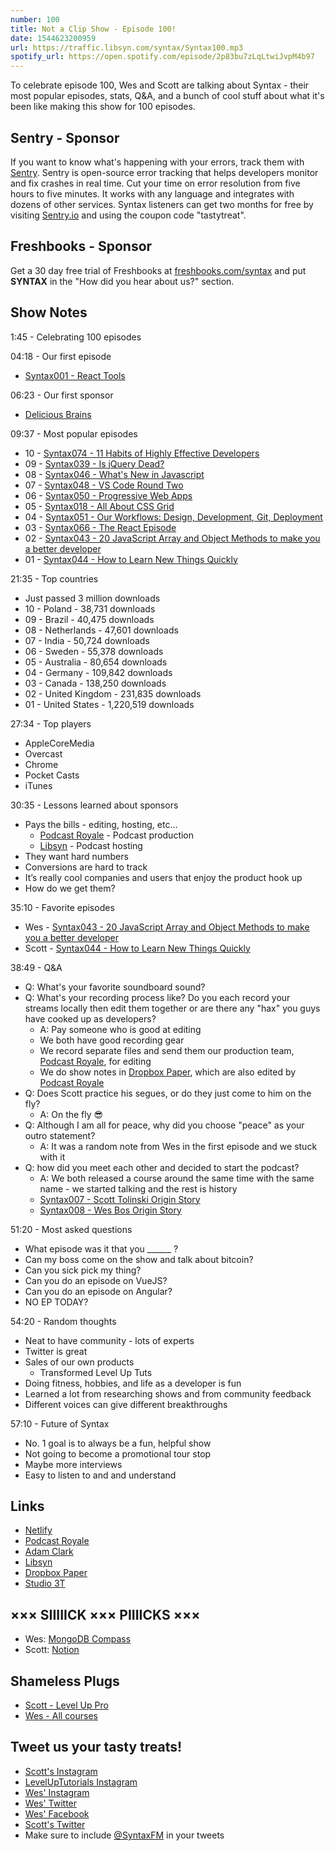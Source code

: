 ```yaml
---
number: 100
title: Not a Clip Show - Episode 100! 
date: 1544623200959
url: https://traffic.libsyn.com/syntax/Syntax100.mp3
spotify_url: https://open.spotify.com/episode/2p83bu7zLqLtwiJvpM4b97
---
```


To celebrate episode 100, Wes and Scott are talking about Syntax - their most popular episodes, stats, Q&A, and a bunch of cool stuff about what it's been like making this show for 100 episodes.  

## Sentry - Sponsor

If you want to know what's happening with your errors, track them with [Sentry](https://sentry.io/). Sentry is open-source error tracking that helps developers monitor and fix crashes in real time. Cut your time on error resolution from five hours to five minutes. It works with any language and integrates with dozens of other services. Syntax listeners can get two months for free by visiting [Sentry.io](https://sentry.io/) and using the coupon code "tastytreat".

## Freshbooks - Sponsor

Get a 30 day free trial of Freshbooks at [freshbooks.com/syntax](https://freshbooks.com/syntax) and put **SYNTAX** in the "How did you hear about us?" section.

## Show Notes

1:45 - Celebrating 100 episodes

04:18 - Our first episode 

* [Syntax001 - React Tools](https://syntax.fm/show/001/react-tools)

06:23 - Our first sponsor 

* [Delicious Brains](https://deliciousbrains.com/)

09:37 - Most popular episodes

* 10 - [Syntax074 - 11 Habits of Highly Effective Developers](https://syntax.fm/show/074/11-habits-of-highly-effective-developers)
* 09 - [Syntax039 - Is jQuery Dead?](https://syntax.fm/show/039/is-jquery-dead)
* 08 - [Syntax046 - What's New in Javascript](https://syntax.fm/show/046/what-s-new-in-javascript)
* 07 - [Syntax048 - VS Code Round Two](https://syntax.fm/show/048/vs-code-round-two)
* 06 - [Syntax050 - Progressive Web Apps](https://syntax.fm/show/050/progressive-web-apps)
* 05 - [Syntax018 - All About CSS Grid](https://syntax.fm/show/018/all-about-css-grid)
* 04 - [Syntax051 - Our Workflows: Design, Development, Git, Deployment](https://syntax.fm/show/051/our-workflows-design-development-git-and-deployment)
* 03 - [Syntax066 - The React Episode](https://syntax.fm/show/066/the-react-episode)
* 02 - [Syntax043 - 20 JavaScript Array and Object Methods to make you a better developer](https://syntax.fm/show/043/20-javascript-array-and-object-methods-to-make-you-a-better-developer)
* 01 - [Syntax044 - How to Learn New Things Quickly](https://syntax.fm/show/044/how-to-learn-new-things-quickly)

21:35 - Top countries

* Just passed 3 million downloads
* 10 - Poland - 38,731 downloads
* 09 - Brazil - 40,475 downloads
* 08 - Netherlands - 47,601 downloads
* 07 - India - 50,724 downloads
* 06 - Sweden - 55,378 downloads
* 05 - Australia - 80,654 downloads
* 04 - Germany - 109,842 downloads
* 03 - Canada - 138,250 downloads
* 02 - United Kingdom - 231,835 downloads
* 01 - United States - 1,220,519 downloads

27:34 - Top players 

* AppleCoreMedia
* Overcast
* Chrome
* Pocket Casts
* iTunes

30:35 - Lessons learned about sponsors

* Pays the bills - editing, hosting, etc…
  * [Podcast Royale](https://podcastroyale.net) - Podcast production
  * [Libsyn](https://libsyn.com/) - Podcast hosting
* They want hard numbers
* Conversions are hard to track
* It’s really cool companies and users that enjoy the product hook up
* How do we get them?

35:10 - Favorite episodes

* Wes - [Syntax043 - 20 JavaScript Array and Object Methods to make you a better developer](https://syntax.fm/show/043/20-javascript-array-and-object-methods-to-make-you-a-better-developer)
* Scott - [Syntax044 - How to Learn New Things Quickly](https://syntax.fm/show/044/how-to-learn-new-things-quickly)

38:49 - Q&A 

* Q: What's your favorite soundboard sound?
* Q: What's your recording process like? Do you each record your streams locally then edit them together or are there any "hax" you guys have cooked up as developers?
  * A: Pay someone who is good at editing
  * We both have good recording gear
  * We record separate files and send them our production team, [Podcast Royale](https://podcastroyale.net), for editing
  * We do show notes in [Dropbox Paper](https://paper.dropbox.com), which are also edited by [Podcast Royale](https://podcastroyale.net)
* Q: Does Scott practice his segues, or do they just come to him on the fly?
  * A: On the fly 😎
* Q: Although I am all for peace, why did you choose "peace" as your outro statement?
  * A: It was a random note from Wes in the first episode and we stuck with it
* Q: how did you meet each other and decided to start the podcast?
  * A: We both released a course around the same time with the same name - we started talking and the rest is history
  * [Syntax007 - Scott Tolinski Origin Story](https://syntax.fm/show/007/scott-tolinski-origin-story)
  * [Syntax008 - Wes Bos Origin Story](https://syntax.fm/show/008/wes-bos-origin-story)

51:20 - Most asked questions

* What episode was it that you  ______ ?
* Can my boss come on the show and talk about bitcoin?
* Can you sick pick my thing?
* Can you do an episode on VueJS?
* Can you do an episode on Angular?
* NO EP TODAY?

54:20 - Random thoughts

* Neat to have community - lots of experts 
* Twitter is great
* Sales of our own products
  * Transformed Level Up Tuts
* Doing fitness, hobbies, and life as a developer is fun
* Learned a lot from researching shows and from community feedback
* Different voices can give different breakthroughs

57:10 - Future of Syntax

* No. 1 goal is to always be a fun, helpful show
* Not going to become a promotional tour stop
* Maybe more interviews
* Easy to listen to and and understand

## Links

* [Netlify](https://netlify.com/)
* [Podcast Royale](https://podcastroyale.net)
* [Adam Clark](https://avclark.com)
* [Libsyn](https://libsyn.com/)
* [Dropbox Paper](https://paper.dropbox.com)
* [Studio 3T](https://studio3t.com/)

## ××× SIIIIICK ××× PIIIICKS ×××

* Wes: [MongoDB Compass](https://www.mongodb.com/products/compass)
* Scott: [Notion](https://www.notion.so/?r=f30ad6f0d28441729bcea76a77549938)

## Shameless Plugs

* [Scott - Level Up Pro](https://www.leveluptutorials.com/pro)
* [Wes - All courses](https://wesbos.com/courses)

## Tweet us your tasty treats!

* [Scott's Instagram](https://www.instagram.com/stolinski/)
* [LevelUpTutorials Instagram](https://www.instagram.com/LevelUpTutorials/)
* [Wes' Instagram](https://www.instagram.com/wesbos/)
* [Wes' Twitter](https://twitter.com/wesbos)
* [Wes' Facebook](https://www.facebook.com/wesbos.developer)
* [Scott's Twitter](https://twitter.com/stolinski)
* Make sure to include [@SyntaxFM](https://twitter.com/SyntaxFM) in your tweets
